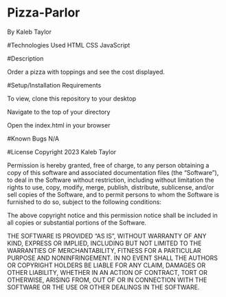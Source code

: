 # Pizza-Parlor
By Kaleb Taylor

#Technologies Used
HTML
CSS
JavaScript

#Description

Order a pizza with toppings and see the cost displayed. 

#Setup/Installation Requirements

To view, clone this repository to your desktop

Navigate to the top of your directory

Open the index.html in your browser

#Known Bugs
N/A

#License
Copyright 2023 Kaleb Taylor

Permission is hereby granted, free of charge, to any person obtaining a copy of this software and associated documentation files (the “Software”), to deal in the Software without restriction, including without limitation the rights to use, copy, modify, merge, publish, distribute, sublicense, and/or sell copies of the Software, and to permit persons to whom the Software is furnished to do so, subject to the following conditions:

The above copyright notice and this permission notice shall be included in all copies or substantial portions of the Software.

THE SOFTWARE IS PROVIDED “AS IS”, WITHOUT WARRANTY OF ANY KIND, EXPRESS OR IMPLIED, INCLUDING BUT NOT LIMITED TO THE WARRANTIES OF MERCHANTABILITY, FITNESS FOR A PARTICULAR PURPOSE AND NONINFRINGEMENT. IN NO EVENT SHALL THE AUTHORS OR COPYRIGHT HOLDERS BE LIABLE FOR ANY CLAIM, DAMAGES OR OTHER LIABILITY, WHETHER IN AN ACTION OF CONTRACT, TORT OR OTHERWISE, ARISING FROM, OUT OF OR IN CONNECTION WITH THE SOFTWARE OR THE USE OR OTHER DEALINGS IN THE SOFTWARE.